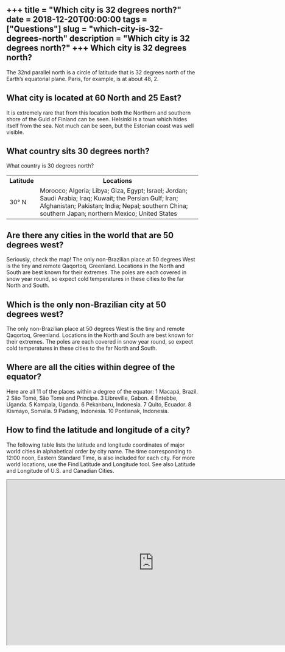 +++
title = "Which city is 32 degrees north?"
date = 2018-12-20T00:00:00
tags = ["Questions"]
slug = "which-city-is-32-degrees-north"
description = "Which city is 32 degrees north?"
+++
Which city is 32 degrees north?
-------------------------------

The 32nd parallel north is a circle of latitude that is 32 degrees north of the Earth’s equatorial plane. Paris, for example, is at about 48, 2.

What city is located at 60 North and 25 East?
---------------------------------------------

It is extremely rare that from this location both the Northern and southern shore of the Guld of Finland can be seen. Helsinki is a town which hides itself from the sea. Not much can be seen, but the Estonian coast was well visible.

What country sits 30 degrees north?
-----------------------------------

What country is 30 degrees north?

<table><tr><th>Latitude</th><th>Locations</th></tr><tr><td>30° N</td><td>Morocco; Algeria; Libya; Giza, Egypt; Israel; Jordan; Saudi Arabia; Iraq; Kuwait; the Persian Gulf; Iran; Afghanistan; Pakistan; India; Nepal; southern China; southern Japan; northern Mexico; United States</td></tr></table>

Are there any cities in the world that are 50 degrees west?
-----------------------------------------------------------

Seriously, check the map! The only non-Brazilian place at 50 degrees West is the tiny and remote Qaqortoq, Greenland. Locations in the North and South are best known for their extremes. The poles are each covered in snow year round, so expect cold temperatures in these cities to the far North and South.

Which is the only non-Brazilian city at 50 degrees west?
--------------------------------------------------------

The only non-Brazilian place at 50 degrees West is the tiny and remote Qaqortoq, Greenland. Locations in the North and South are best known for their extremes. The poles are each covered in snow year round, so expect cold temperatures in these cities to the far North and South.

Where are all the cities within degree of the equator?
------------------------------------------------------

Here are all 11 of the places within a degree of the equator: 1 Macapá, Brazil. 2 São Tomé, São Tomé and Príncipe. 3 Libreville, Gabon. 4 Entebbe, Uganda. 5 Kampala, Uganda. 6 Pekanbaru, Indonesia. 7 Quito, Ecuador. 8 Kismayo, Somalia. 9 Padang, Indonesia. 10 Pontianak, Indonesia.

How to find the latitude and longitude of a city?
-------------------------------------------------

The following table lists the latitude and longitude coordinates of major world cities in alphabetical order by city name. The time corresponding to 12:00 noon, Eastern Standard Time, is also included for each city. For more world locations, use the Find Latitude and Longitude tool. See also Latitude and Longitude of U.S. and Canadian Cities.

<iframe allow="accelerometer; autoplay; clipboard-write; encrypted-media; gyroscope; picture-in-picture" allowfullscreen="" class="__youtube_prefs__  epyt-is-override  no-lazyload" data-no-lazy="1" data-origheight="433" data-origwidth="770" data-skipgform_ajax_framebjll="" height="433" id="_ytid_31106" loading="lazy" src="https://www.youtube.com/embed/YWHx0RsRNzI?enablejsapi=1&autoplay=0&cc_load_policy=0&cc_lang_pref=&iv_load_policy=1&loop=0&modestbranding=0&rel=1&fs=1&playsinline=0&autohide=2&theme=dark&color=red&controls=1&" title="YouTube player" width="770"></iframe>